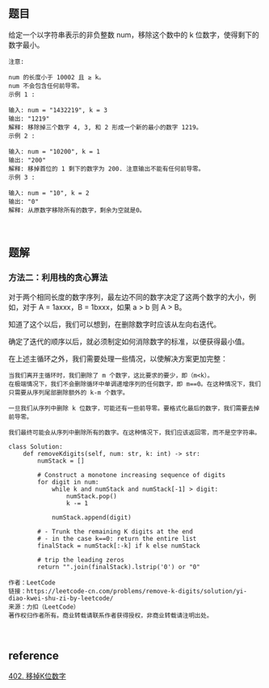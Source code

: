 ## 题目
给定一个以字符串表示的非负整数 num，移除这个数中的 k 位数字，使得剩下的数字最小。
```
注意:

num 的长度小于 10002 且 ≥ k。
num 不会包含任何前导零。
示例 1 :

输入: num = "1432219", k = 3
输出: "1219"
解释: 移除掉三个数字 4, 3, 和 2 形成一个新的最小的数字 1219。
示例 2 :

输入: num = "10200", k = 1
输出: "200"
解释: 移掉首位的 1 剩下的数字为 200. 注意输出不能有任何前导零。
示例 3 :

输入: num = "10", k = 2
输出: "0"
解释: 从原数字移除所有的数字，剩余为空就是0。
```

&nbsp;
## 题解
### 方法二：利用栈的贪心算法
对于两个相同长度的数字序列，最左边不同的数字决定了这两个数字的大小，例如，对于 A = 1axxx，B = 1bxxx，如果 a > b 则 A > B。

知道了这个以后，我们可以想到，在删除数字时应该从左向右迭代。

确定了迭代的顺序以后，就必须制定如何消除数字的标准，以便获得最小值。

在上述主循环之外，我们需要处理一些情况，以使解决方案更加完整：
```
当我们离开主循环时，我们删除了 m 个数字，这比要求的要少，即（m<k）。
在极端情况下，我们不会删除循环中单调递增序列的任何数字，即 m==0。在这种情况下，我们只需要从序列尾部删除额外的 k-m 个数字。

一旦我们从序列中删除 k 位数字，可能还有一些前导零。要格式化最后的数字，我们需要去掉前导零。

我们最终可能会从序列中删除所有的数字。在这种情况下，我们应该返回零，而不是空字符串。
```
```
class Solution:
    def removeKdigits(self, num: str, k: int) -> str:
        numStack = []
        
        # Construct a monotone increasing sequence of digits
        for digit in num:
            while k and numStack and numStack[-1] > digit:
                numStack.pop()
                k -= 1
        
            numStack.append(digit)
        
        # - Trunk the remaining K digits at the end
        # - in the case k==0: return the entire list
        finalStack = numStack[:-k] if k else numStack
        
        # trip the leading zeros
        return "".join(finalStack).lstrip('0') or "0"

作者：LeetCode
链接：https://leetcode-cn.com/problems/remove-k-digits/solution/yi-diao-kwei-shu-zi-by-leetcode/
来源：力扣（LeetCode）
著作权归作者所有。商业转载请联系作者获得授权，非商业转载请注明出处。
```

&nbsp;
## reference
[402. 移掉K位数字](https://leetcode-cn.com/problems/remove-k-digits/)
